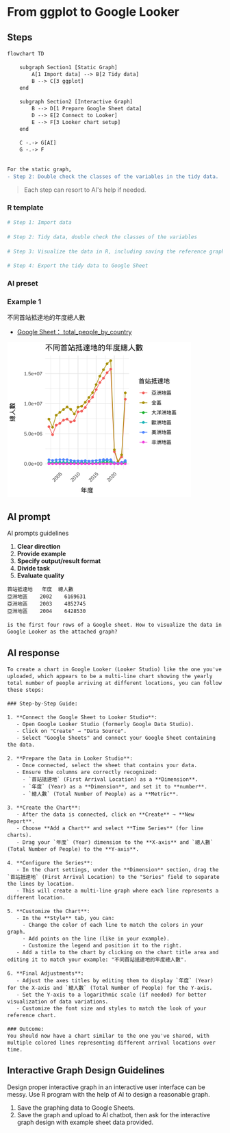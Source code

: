 # From ggplot to Google Looker


## Steps

```mermaid
flowchart TD

    subgraph Section1 [Static Graph]
        A[1 Import data] --> B[2 Tidy data]
        B --> C[3 ggplot]
    end

    subgraph Section2 [Interactive Graph]
        B --> D[1 Prepare Google Sheet data]
        D --> E[2 Connect to Looker]
        E --> F[3 Looker chart setup]
    end

    C -.-> G[AI]
    G -.-> F


```

```diff
For the static graph, 
- Step 2: Double check the classes of the variables in the tidy data.  
```


> Each step can resort to AI's help if needed.


### R template 


```r
# Step 1: Import data

# Step 2: Tidy data, double check the classes of the variables

# Step 3: Visualize the data in R, including saving the reference graph for Looker

# Step 4: Export the tidy data to Google Sheet

```

### AI preset



### Example 1

不同首站抵達地的年度總人數
  - [Google Sheet： total_people_by_country](https://docs.google.com/spreadsheets/d/1-jX-3EK_yspYDgPIy5vwnRKHntw9-dQIpFVhLc5JcXc/edit?gid=806824860#gid=806824860)

![不同首站抵達地的年度總人數](../img/不同首站抵達地的年度總人數.png)

## AI prompt

AI prompts guidelines

  1. **Clear direction**
  2. **Provide example**
  3. **Specify output/result format**
  4. **Divide task**
  5. **Evaluate quality**
   
```
首站抵達地	年度	總人數
亞洲地區	2002	6169631
亞洲地區	2003	4852745
亞洲地區	2004	6428530

is the first four rows of a Google sheet. How to visualize the data in Google Looker as the attached graph?
```

## AI response

```
To create a chart in Google Looker (Looker Studio) like the one you've uploaded, which appears to be a multi-line chart showing the yearly total number of people arriving at different locations, you can follow these steps:

### Step-by-Step Guide:

1. **Connect the Google Sheet to Looker Studio**:
   - Open Google Looker Studio (formerly Google Data Studio).
   - Click on "Create" → "Data Source".
   - Select "Google Sheets" and connect your Google Sheet containing the data.

2. **Prepare the Data in Looker Studio**:
   - Once connected, select the sheet that contains your data.
   - Ensure the columns are correctly recognized:
     - `首站抵達地` (First Arrival Location) as a **Dimension**.
     - `年度` (Year) as a **Dimension**, and set it to **number**.
     - `總人數` (Total Number of People) as a **Metric**.

3. **Create the Chart**:
   - After the data is connected, click on **Create** → **New Report**.
   - Choose **Add a Chart** and select **Time Series** (for line charts).
   - Drag your `年度` (Year) dimension to the **X-axis** and `總人數` (Total Number of People) to the **Y-axis**.

4. **Configure the Series**:
   - In the chart settings, under the **Dimension** section, drag the `首站抵達地` (First Arrival Location) to the "Series" field to separate the lines by location.
   - This will create a multi-line graph where each line represents a different location.

5. **Customize the Chart**:
   - In the **Style** tab, you can:
     - Change the color of each line to match the colors in your graph.
     - Add points on the line (like in your example).
     - Customize the legend and position it to the right.
   - Add a title to the chart by clicking on the chart title area and editing it to match your example: "不同首站抵達地的年度總人數".

6. **Final Adjustments**:
   - Adjust the axes titles by editing them to display `年度` (Year) for the X-axis and `總人數` (Total Number of People) for the Y-axis.
   - Set the Y-axis to a logarithmic scale (if needed) for better visualization of data variations.
   - Customize the font size and styles to match the look of your reference chart.

### Outcome:
You should now have a chart similar to the one you've shared, with multiple colored lines representing different arrival locations over time.
```

## Interactive Graph Design Guidelines

Design proper interactive graph in an interactive user interface can be messy. Use R program with the help of AI to design a reasonable graph. 

  1. Save the graphing data to Google Sheets.  
  2. Save the graph and upload to AI chatbot, then ask for the interactive graph design with example sheet data provided. 

